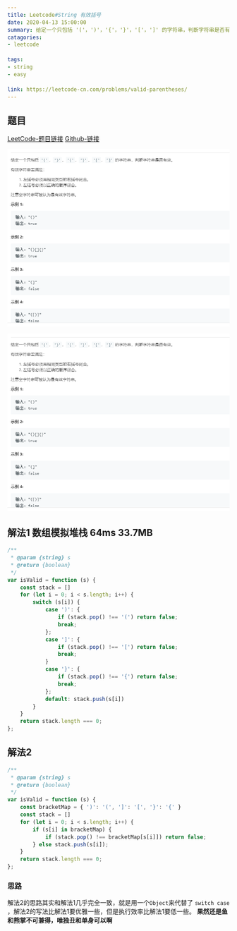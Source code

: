 ```yaml
---
title: Leetcode#String 有效括号
date: 2020-04-13 15:00:00
summary: 给定一个只包括 '('，')'，'{'，'}'，'['，']' 的字符串，判断字符串是否有效。
catagories: 
- leetcode

tags: 
- string
- easy

link: https://leetcode-cn.com/problems/valid-parentheses/
---
```


## 题目

[LeetCode-题目链接](https://leetcode-cn.com/problems/valid-parentheses/)
[Github-链接](https://github.com/WenJiang99/leetcode/tree/master/String/validBracket)

![](./problem.png)

![](https://raw.githubusercontent.com/WenJiang99/leetcode/master/String/validBracket/problem.png)


## 解法1 数组模拟堆栈 64ms 33.7MB

```js
/**
 * @param {string} s
 * @return {boolean}
 */
var isValid = function (s) {
    const stack = []
    for (let i = 0; i < s.length; i++) {
        switch (s[i]) {
            case ')': {
                if (stack.pop() !== '(') return false;
                break;
            };
            case ']': {
                if (stack.pop() !== '[') return false;
                break;
            }
            case '}': {
                if (stack.pop() !== '{') return false;
                break;
            };
            default: stack.push(s[i])
        }
    }
    return stack.length === 0;
};
```

## 解法2

```js
/**
 * @param {string} s
 * @return {boolean}
 */
var isValid = function (s) {
    const bracketMap = { ')': '(', ']': '[', '}': '{' }
    const stack = []
    for (let i = 0; i < s.length; i++) {
        if (s[i] in bracketMap) {
            if (stack.pop() !== bracketMap[s[i]]) return false;
        } else stack.push(s[i]);
    }
    return stack.length === 0;
};

```

### 思路

解法2的思路其实和解法1几乎完全一致，就是用一个`Object`来代替了 `switch case` ，解法2的写法比解法1要优雅一些，但是执行效率比解法1要低一些。
**果然还是鱼和熊掌不可兼得，唯独丑和单身可以啊**